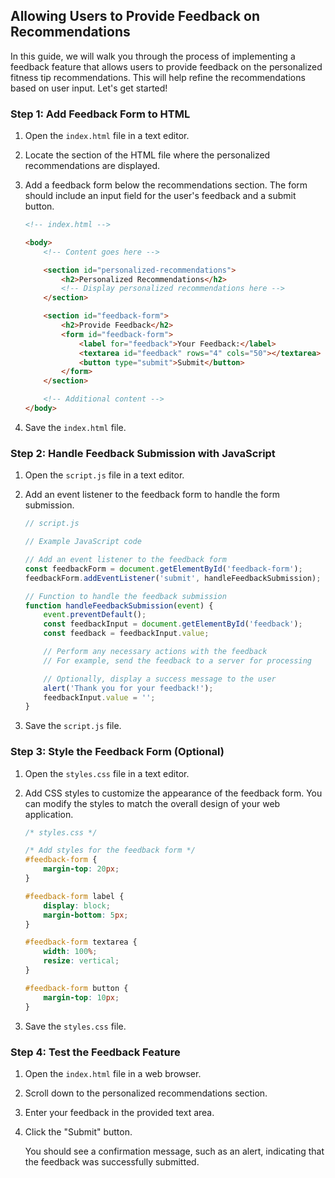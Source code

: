 ##  Allowing Users to Provide Feedback on Recommendations

In this guide, we will walk you through the process of implementing a feedback feature that allows users to provide feedback on the personalized fitness tip recommendations. This will help refine the recommendations based on user input. Let's get started!

### Step 1: Add Feedback Form to HTML

1. Open the `index.html` file in a text editor.

2. Locate the section of the HTML file where the personalized recommendations are displayed.

3. Add a feedback form below the recommendations section. The form should include an input field for the user's feedback and a submit button.

   ```html
   <!-- index.html -->

   <body>
       <!-- Content goes here -->

       <section id="personalized-recommendations">
           <h2>Personalized Recommendations</h2>
           <!-- Display personalized recommendations here -->
       </section>

       <section id="feedback-form">
           <h2>Provide Feedback</h2>
           <form id="feedback-form">
               <label for="feedback">Your Feedback:</label>
               <textarea id="feedback" rows="4" cols="50"></textarea>
               <button type="submit">Submit</button>
           </form>
       </section>

       <!-- Additional content -->
   </body>
   ```

4. Save the `index.html` file.

### Step 2: Handle Feedback Submission with JavaScript

1. Open the `script.js` file in a text editor.

2. Add an event listener to the feedback form to handle the form submission.

   ```javascript
   // script.js

   // Example JavaScript code

   // Add an event listener to the feedback form
   const feedbackForm = document.getElementById('feedback-form');
   feedbackForm.addEventListener('submit', handleFeedbackSubmission);

   // Function to handle the feedback submission
   function handleFeedbackSubmission(event) {
       event.preventDefault();
       const feedbackInput = document.getElementById('feedback');
       const feedback = feedbackInput.value;

       // Perform any necessary actions with the feedback
       // For example, send the feedback to a server for processing

       // Optionally, display a success message to the user
       alert('Thank you for your feedback!');
       feedbackInput.value = '';
   }
   ```

3. Save the `script.js` file.

### Step 3: Style the Feedback Form (Optional)

1. Open the `styles.css` file in a text editor.

2. Add CSS styles to customize the appearance of the feedback form. You can modify the styles to match the overall design of your web application.

   ```css
   /* styles.css */

   /* Add styles for the feedback form */
   #feedback-form {
       margin-top: 20px;
   }

   #feedback-form label {
       display: block;
       margin-bottom: 5px;
   }

   #feedback-form textarea {
       width: 100%;
       resize: vertical;
   }

   #feedback-form button {
       margin-top: 10px;
   }
   ```

3. Save the `styles.css` file.

### Step 4: Test the Feedback Feature

1. Open the `index.html` file in a web browser.

2. Scroll down to the personalized recommendations section.

3. Enter your feedback in the provided text area.

4. Click the "Submit" button.

   You should see a confirmation message, such as an alert, indicating that the feedback was successfully submitted.

